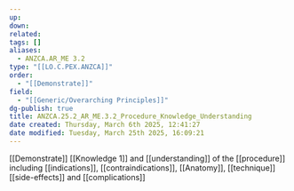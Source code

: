 ```yaml
---
up: 
down: 
related: 
tags: []
aliases:
  - ANZCA.AR_ME 3.2
type: "[[LO.C.PEX.ANZCA]]"
order:
  - "[[Demonstrate]]"
field:
  - "[[Generic/Overarching Principles]]"
dg-publish: true
title: ANZCA.25.2_AR_ME.3.2_Procedure_Knowledge_Understanding
date created: Thursday, March 6th 2025, 12:41:27
date modified: Tuesday, March 25th 2025, 16:09:21
---
```


[[Demonstrate]] [[Knowledge 1]] and [[understanding]] of the [[procedure]] including [[indications]], [[contraindications]], [[Anatomy]], [[technique]] [[side-effects]] and [[complications]]
